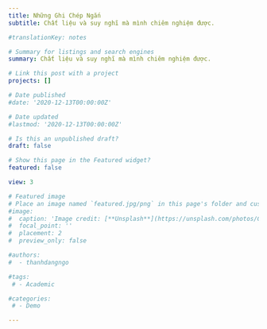 ```yaml
---
title: Những Ghi Chép Ngắn
subtitle: Chất liệu và suy nghĩ mà mình chiêm nghiệm được.

#translationKey: notes

# Summary for listings and search engines
summary: Chất liệu và suy nghĩ mà mình chiêm nghiệm được.

# Link this post with a project
projects: []

# Date published
#date: '2020-12-13T00:00:00Z'

# Date updated
#lastmod: '2020-12-13T00:00:00Z'

# Is this an unpublished draft?
draft: false

# Show this page in the Featured widget?
featured: false

view: 3

# Featured image
# Place an image named `featured.jpg/png` in this page's folder and customize its options here.
#image:
#  caption: 'Image credit: [**Unsplash**](https://unsplash.com/photos/CpkOjOcXdUY)'
#  focal_point: ''
#  placement: 2
#  preview_only: false

#authors:
#  - thanhdangngo

#tags:
 # - Academic

#categories:
 # - Demo

---
```


